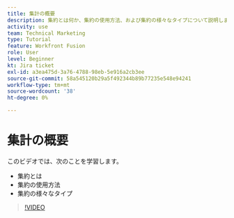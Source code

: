 ```yaml
---
title: 集計の概要
description: 集約とは何か、集約の使用方法、および集約の様々なタイプについて説明します。 [!DNL Adobe Workfront Fusion].
activity: use
team: Technical Marketing
type: Tutorial
feature: Workfront Fusion
role: User
level: Beginner
kt: Jira ticket
exl-id: a3ea475d-3a76-4788-98eb-5e916a2cb3ee
source-git-commit: 58a545120b29a5f492344b89b77235e548e94241
workflow-type: tm+mt
source-wordcount: '38'
ht-degree: 0%

---
```


# 集計の概要

このビデオでは、次のことを学習します。

* 集約とは
* 集約の使用方法
* 集約の様々なタイプ

>[!VIDEO](https://video.tv.adobe.com/v/335279/?quality=12)
